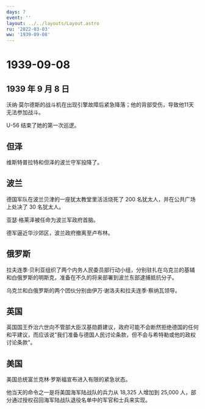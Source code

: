 ```yaml
---
days: 7
event: ''
layout: ../../layouts/Layout.astro
ru: '2022-03-03'
ww: '1939-09-08'
---
```


# 1939-09-08

## 1939 年 9 月 8 日

沃纳·莫尔德斯的战斗机在出现引擎故障后紧急降落；他的背部受伤，导致他11天无法参加战斗。

U-56 结束了她的第一次巡逻。

## 但泽

维斯特普拉特和但泽的波兰守军投降了。

## 波兰

德国军队在波兰贝津的一座犹太教堂里活活烧死了 200
名犹太人，并在公共广场上处决了 30 名犹太人。

亚瑟·格莱泽被任命为波兰军政府首脑。

德军逼近华沙郊区，波兰政府撤离至卢布林。

## 俄罗斯

拉夫连季·贝利亚组织了两个内务人民委员部行动小组，分别驻扎在乌克兰的基辅和白俄罗斯的明斯克，准备在不久的将来部署到波兰东部逮捕抵抗分子。

乌克兰和白俄罗斯的两个团伙分别由伊万·谢洛夫和拉夫连季·察纳瓦领导。

## 英国

英国国王乔治六世向不管部大臣汉基勋爵建议，政府可能不会断然拒绝德国的任何和平建议，而应该说"我们准备与德国人民讨论条款，但不会与希特勒或他的政权讨论条款"。

## 美国

美国总统富兰克林·罗斯福宣布进入有限的紧急状态。

他当天的命令之一是将美国海军陆战队的兵力从 18,325 人增加到 25,000
人，部分通过授权召回海军陆战队退役名单中的军官和士兵来实现。